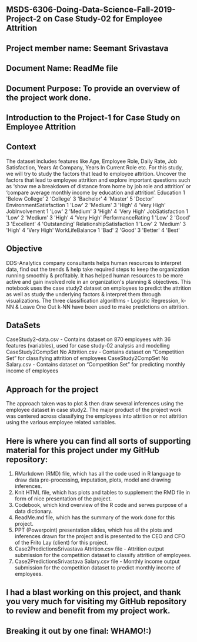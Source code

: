 ## MSDS-6306-Doing-Data-Science-Fall-2019- Project-2 on Case Study-02 for Employee Attrition
## Project member name: Seemant Srivastava
## Document Name: ReadMe file
## Document Purpose: To provide an overview of the project work done.

## Introduction to the Project-1 for Case Study on Employee Attrition
## Context
The dataset includes features like Age, Employee Role, Daily Rate, Job Satisfaction, Years At Company, Years In Current Role etc. 
For this study, we will try to study the factors that lead to employee attrition. 
Uncover the factors that lead to employee attrition and explore important questions such as ‘show me a breakdown of distance from home by job role and attrition’ or ‘compare average monthly income by education and attrition’. 
Education 1 'Below College' 2 'College' 3 'Bachelor' 4 'Master' 5 'Doctor'
EnvironmentSatisfaction 1 'Low' 2 'Medium' 3 'High' 4 'Very High'
JobInvolvement
1 'Low' 2 'Medium' 3 'High' 4 'Very High'
JobSatisfaction 1 'Low' 2 'Medium' 3 'High' 4 'Very High'
PerformanceRating
1 'Low' 2 'Good' 3 'Excellent' 4 'Outstanding'
RelationshipSatisfaction
1 'Low' 2 'Medium' 3 'High' 4 'Very High'
WorkLifeBalance 1 'Bad' 2 'Good' 3 'Better' 4 'Best'

## Objective
DDS-Analytics company consultants helps human resources to interpret data, find out the trends & help take required steps to keep the organization running smoothly & profitably. 
It has helped human resources to be more active and gain involved role in an organization's planning & objectives. 
This notebook uses the case study2 dataset on employees to predict the attrition as well as study the underlying factors & interpret them through visualizations. 
The three classification algorithms - Logistic Regression, k-NN & Leave One Out k-NN have been used to make predictions on attrition.

## DataSets
CaseStudy2-data.csv - Contains dataset on 870 employees with 36 features (variables), used for case study-02 analysis and modelling
CaseStudy2CompSet No Attrition.csv - Contains dataset on “Competition Set” for classifying attrition of employees
CaseStudy2CompSet No Salary.csv - Contains dataset on “Competition Set” for predicting monthly income of employees

## Approach for the project
The approach taken was to plot & then draw several inferences using the employee dataset in case study2.
The major product of the project work was centered across classifying the employees into attrition or not attrition using the various employee related variables.

## Here is where you can find all sorts of supporting material for this project under my GitHub repository:  
1. RMarkdown (RMD) file, which has all the code used in R language to draw data pre-processing, imputation, plots, model and drawing inferences.
2. Knit HTML file, which has plots and tables to supplement the RMD file in form of nice presentation of the project.
3. Codebook, which kind overview of the R code and serves purpose of a data dictionary.
4. ReadMe.md file, which has the summary of the work done for this project.
5. PPT (Powerpoint) presentation slides, which has all the plots and inferences drawn for the project and is presented to the CEO and CFO of the Frito Lay (client) for this project.
6. Case2PredictionsSrivastava Attrition.csv file - Attrition output submission for the competition dataset to classify attrition of employees.
7. Case2PredictionsSrivastava Salary.csv file - Monthly income output submission for the competition dataset to predict monthly income of employees.

## I had a blast working on this project, and thank you very much for visiting my GitHub repository to review and benefit from my project work.

## Breaking it out by one final: WHAMO!:)

